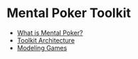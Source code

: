 # Mental Poker Toolkit

* [What is Mental Poker?](./what-is-mental-poker.md)
* [Toolkit Architecture](./architecture.md)
* [Modeling Games](./modeling-games.md)
